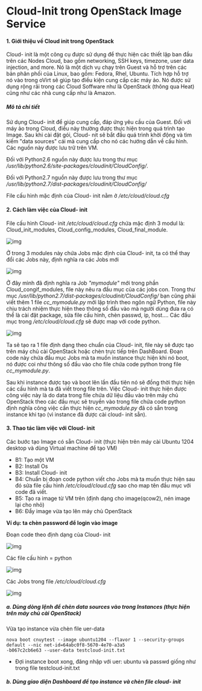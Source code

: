 # Cloud-Init trong OpenStack Image Service 
#### 1. Giới thiệu về Cloud init trong OpenStack

 Cloud- init là một công cụ được sử dụng để thực hiện các thiết lập ban đầu trên các Nodes Cloud, bao gồm networking, 
 SSH keys, timezone, user data injection, and more. Nó là một dịch vụ chạy trên Guest và hỗ trợ trên các bản phân phối
 của Linux, bao gồm: Fedora, Rhel, Ubuntu.
 Tích hợp hỗ trợ nó vào trong oVirt sẽ giúp tạo điều kiện cung cấp các máy ảo. Nó được sử dụng rộng rãi trong các Cloud 
 Soffware như là OpenStack (thông qua Heat) cũng như các nhà cung cấp như là Amazon.
 
##### Mô tả chi tiết
 Sử dụng Cloud- init để giúp cung cấp, đáp ứng yêu cầu của Guest. Đối với máy ảo trong Cloud, điều này thường được thực
 hiện trong quá trình tạo Image. Sau khi cài đặt gói, Cloud- nit sẽ bắt đầu quá trình khời động và tìm kiếm "data sources" cái mà cung cấp cho nó các hướng dẫn
 về cấu hình.
 Các nguồn này được lưu trữ trên VM.
 
 Đối với Python2.6 nguồn này được lưu trong thư mục <i>/usr/lib/python2.6/site-packages/cloudinit/CloudConfig/</i>.
 
 Đối với Python2.7 nguồn này được lưu trong thư mục <i>/usr/lib/python2.7/dist-packages/cloudinit/CloudConfig/</i>
 
 File cấu hình mặc định của Cloud- init nằm ở <i>/etc/cloud/cloud.cfg</i>
 
#### 2. Cách làm việc của Cloud- init 

 File cấu hình Cloud- init <i>/etc/cloud/cloud.cfg</i> chứa mặc định 3 modul là: Cloud_init_modules, Cloud_config_modules,
 Cloud_final_module. 
 
 ![img](http://i.imgur.com/AnhTGfu.png "img")
 
 Ở trong 3 modules này chứa Jobs mặc định của Cloud- init, ta có thể thay đổi các Jobs này, định nghĩa ra các Jobs mới
 
 ![img](http://i.imgur.com/z4ZxNIb.png "img")
 

 Ở đây mình đã định nghĩa ra Job <i>"mymodule"</i> mới trong phần Cloud_congif_modules, file này nêu ra đầu mục của các jobs con. Trong thư mục <i>/usr/lib/python2.7/dist-packages/cloudinit/CloudConfig/</i> bạn cũng phải viết thêm 1 file  <i>cc_mymodule.py</i> mới lập trình theo ngôn ngữ Python, file này chịu trách nhiệm thực hiện theo thông số đầu vào mà người dùng đưa ra có thể là cài đặt package, sửa file cấu hình, chèn passwd, ip, host.... Các đầu mục trong <i>/etc/cloud/cloud.cfg</i> sẽ được map với code python. 
 
 ![img](http://i.imgur.com/xTU0TKg.png "img")
 
 Ta sẽ tạo ra 1 file định dạng theo chuẩn của Cloud- init, file này sẽ được tạo trên máy chủ cài OpenStack hoặc chèn trực tiếp trên DashBoard. Đoạn code này chứa đầu mục Jobs mà ta muốn instance thực hiện khi nó boot, nó được coi như thông số đầu vào cho file chứa code python trong file <i>cc_mymodule.py</i>.
 
 Sau khi instance được tạo và boot lên lần đầu tiên nó sẽ đồng thời thực hiện các cấu hình mà ta đã viết trong file trên. Việc Cloud- init thực hiện được công việc này là do data trong file chứa dữ liệu đầu vào trên máy chủ OpenStack theo các đầu mục sẽ truyền vào trong file chứa code python định nghĩa công việc cần thực hiện <i>cc_mymodule.py</i> đã có sẵn trong instance khi tạo (vì instance đã được cài cloud- init sẵn).
 
 
#### 3. Thao tác làm việc với Cloud- init

 Các bước tạo Image có sẵn Cloud- init (thực hiện trên máy cài Ubuntu 1204 desktop và dùng Virtual machine để tạo VM) 
 - B1: Tạo một VM
 - B2: Install Os
 - B3: Install Cloud- init
 - B4: Chuẩn bị đoạn code python viết cho Jobs mà ta muốn thực hiện sau đó sửa file cấu hình <i>/etc/cloud/cloud.cfg</i> sao cho map tên đầu mục với code đã viết.
 - B5: Tạo ra image từ VM trên (định dạng cho image(qcow2), nén image lại cho nhỏ)
 - B6: Đẩy image vừa tạo lên máy chủ OpenStack

 **Ví dụ: ta chèn password để login vào image**
 
  Đoạn code theo định dạng của Cloud- init
 
 ![img](http://i.imgur.com/mJPQwiT.png "img")

  Các file cấu hình = python
  
 ![img](http://i.imgur.com/TcvT4IV.png "img")

  Các Jobs trong file <i>/etc/cloud/cloud.cfg</i>
 
 ![img](http://i.imgur.com/zKRhaZ9.png "img")

##### a. Dùng dòng lệnh để chèn data sources vào trong Instances (thực hiện trên máy chủ cài OpenStack)
 

Vừa tạo instance vừa chèn file uer-data

    nova boot cnuytest --image ubuntu1204 --flavor 1 --security-groups default --nic net-id=64abc0f8-5670-4e70-a3a5
    -b067c2cb6e63 --user-data testcloud-init.txt

 - Đợi instance boot xong, đăng nhập với uer: ubuntu và passwd giống như trong file testcloud-init.txt

##### b. Dùng giao diện Dashboard để tạo instance và chèn file cloud- init
